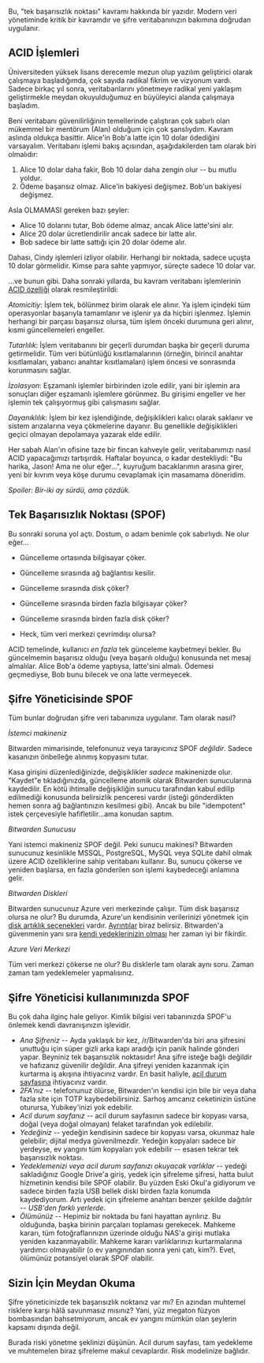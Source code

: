 Bu, "tek başarısızlık noktası" kavramı hakkında bir yazıdır. Modern veri yönetiminde kritik bir kavramdır ve şifre veritabanınızın bakımına doğrudan uygulanır.

## ACID İşlemleri

Üniversiteden yüksek lisans derecemle mezun olup yazılım geliştirici olarak çalışmaya başladığımda, çok sayıda radikal fikrim ve vizyonum vardı. Sadece birkaç yıl sonra, veritabanlarını yönetmeye radikal yeni yaklaşım geliştirmekle meydan okuyulduğumuz en büyüleyici alanda çalışmaya başladım.

Beni veritabanı güvenilirliğinin temellerinde çalıştıran çok sabırlı olan mükemmel bir mentörum (Alan) olduğum için çok şanslıydım. Kavram aslında oldukça basittir. Alice'in Bob'a latte için 10 dolar ödediğini varsayalım. Veritabanı işlemi bakış açısından, aşağıdakilerden tam olarak biri olmalıdır:

1. Alice 10 dolar daha fakir, Bob 10 dolar daha zengin olur -- bu mutlu yoldur.
2. Ödeme başarısız olmaz. Alice'in bakiyesi değişmez. Bob'un bakiyesi değişmez.

Asla OLMAMASI gereken bazı şeyler:

* Alice 10 dolarını tutar, Bob ödeme almaz, ancak Alice latte'sini alır.
* Alice 20 dolar ücretlendirilir ancak sadece bir latte alır.
* Bob sadece bir latte sattığı için 20 dolar ödeme alır.

Dahası, Cindy işlemleri izliyor olabilir. Herhangi bir noktada, sadece uçuşta 10 dolar görmelidir. Kimse para sahte yapmıyor, süreçte sadece 10 dolar var.

...ve bunun gibi. Daha sonraki yıllarda, bu kavram veritabanı işlemlerinin [ACID özelliği](https://en.wikipedia.org/wiki/ACID) olarak resmileştirildi:

_Atomicitiy_: İşlem tek, bölünmez birim olarak ele alınır. Ya işlem içindeki tüm operasyonlar başarıyla tamamlanır ve işlenir ya da hiçbiri işlenmez. İşlemin herhangi bir parçası başarısız olursa, tüm işlem önceki durumuna geri alınır, kısmi güncellemeleri engeller.

_Tutarlılık_: İşlem veritabanını bir geçerli durumdan başka bir geçerli duruma getirmelidir. Tüm veri bütünlüğü kısıtlamalarının (örneğin, birincil anahtar kısıtlamaları, yabancı anahtar kısıtlamaları) işlem öncesi ve sonrasında korunmasını sağlar.

_İzolasyon_: Eşzamanlı işlemler birbirinden izole edilir, yani bir işlemin ara sonuçları diğer eşzamanlı işlemlere görünmez. Bu girişimi engeller ve her işlemin tek çalışıyormuş gibi çalışmasını sağlar.

_Dayanıklılık_: İşlem bir kez işlendiğinde, değişiklikleri kalıcı olarak saklanır ve sistem arızalarına veya çökmelerine dayanır. Bu genellikle değişiklikleri geçici olmayan depolamaya yazarak elde edilir.

Her sabah Alan'ın ofisine taze bir fincan kahveyle gelir, veritabanımızı nasıl ACID yapacağımızı tartışırdık. Haftalar boyunca, o kadar destekliydi: "Bu harika, Jason! Ama ne olur eğer...", kuyruğum bacaklarımın arasına girer, yeni bir kıvrım veya köşe durumu cevaplamak için masamama döneridim.

_Spoiler: Bir-iki ay sürdü, ama çözdük._

## Tek Başarısızlık Noktası (SPOF)

Bu sonraki soruna yol açtı. Dostum, o adam benimle çok sabırlıydı. Ne olur eğer...

* Güncelleme ortasında bilgisayar çöker.
* Güncelleme sırasında ağ bağlantısı kesilir.
* Güncelleme sırasında disk çöker?

* Güncelleme sırasında birden fazla bilgisayar çöker?
* Güncelleme sırasında birden fazla disk çöker?
* Heck, tüm veri merkezi çevrimdışı olursa?

ACID temelinde, kullanıcı _en fazla_ tek günceleme kaybetmeyi bekler. Bu güncelmemin başarısız olduğu (veya başarılı olduğu) konusunda net mesaj almalılar. Alice Bob'a ödeme yaptıysa, latte'sini almalı. Ödemesi geçmediyse, Bob bunu bilecek ve ona latte vermeyecek.

## Şifre Yöneticisinde SPOF

Tüm bunlar doğrudan şifre veri tabanınıza uygulanır. Tam olarak nasıl?

_İstemci makineniz_

Bitwarden mimarisinde, telefonunuz veya tarayıcınız SPOF _değildir_. Sadece kasanızın önbelleğe alınmış kopyasını tutar.

Kasa girişini düzenlediğinizde, değişiklikler _sadece_ makinenizde olur. "Kaydet"e tıkladığınızda, güncelleme atomik olarak Bitwarden sunucularına kaydedilir. En kötü ihtimalle değişikliğin sunucu tarafından kabul edilip edilmediği konusunda belirsizlik penceresi vardır (isteği gönderdikten hemen sonra ağ bağlantınızın kesilmesi gibi). Ancak bu bile "idempotent" istek çerçevesiyle hafifletilir...ama konudan saptım.

_Bitwarden Sunucusu_

Yani istemci makineniz SPOF değil. Peki sunucu makinesi? Bitwarden sunucunuz kesinlikle MSSQL, PostgreSQL, MySQL veya SQLite dahil olmak üzere ACID özelliklerine sahip veritabanı kullanır. Bu, sunucu çökerse ve yeniden başlarsa, en fazla gönderilen son işlemi kaybedeceği anlamına gelir.

_Bitwarden Diskleri_

Bitwarden sunucunuz Azure veri merkezinde çalışır. Tüm disk başarısız olursa ne olur? Bu durumda, Azure'un kendisinin verilerinizi yönetmek için [disk artıklık seçenekleri](https://learn.microsoft.com/en-us/azure/virtual-machines/disks-redundancy) vardır. [Ayrıntılar](https://bitwarden.com/help/data-storage/) biraz belirsiz. Bitwarden'a güvenmenin yanı sıra [kendi yedeklerinizin olması](https://github.com/djasonpenney/bitwarden_reddit/blob/main/backups.md) her zaman iyi bir fikirdir.

_Azure Veri Merkezi_

Tüm veri merkezi çökerse ne olur? Bu disklerle tam olarak aynı soru. Zaman zaman tam yedeklemeler yapmalısınız.

## Şifre Yöneticisi kullanımınızda SPOF

Bu çok daha ilginç hale geliyor. Kimlik bilgisi veri tabanınızda SPOF'u önlemek kendi davranışınızın işlevidir.

* _Ana Şifreniz_ -- Ayda yaklaşık bir kez, /r/Bitwarden'da biri ana şifresini unuttuğu için süper gizli arka kapı aradığı için panik halinde gönderi yapar. Beyniniz tek başarısızlık noktasıdır! Ana şifre isteğe bağlı değildir ve hafızanız güvenilir değildir. Ana şifreyi yeniden kazanmak için kurtarma iş akışına ihtiyacınız vardır. En basit haliyle, [acil durum sayfasına](https://github.com/djasonpenney/bitwarden_reddit/blob/main/emergency_kit.md) ihtiyacınız vardır.
* _2FA'nız_ -- telefonunuz ölürse, Bitwarden'ın kendisi için bile bir veya daha fazla site için TOTP kaybedebilirsiniz. Sarhoş amcanız ceketinizin üstüne oturursa, Yubikey'inizi yok edebilir.
* _Acil durum sayfanız_ -- acil durum sayfasının sadece bir kopyası varsa, doğal (veya doğal olmayan) felaket tarafından yok edilebilir.
* _Yedeğiniz_ -- yedeğin kendisinin sadece bir kopyası varsa, okunmaz hale gelebilir; dijital medya güvenilmezdir. Yedeğin kopyaları sadece bir yerdeyse, ev yangını tüm kopyaları yok edebilir -- esasen tekrar tek başarısızlık noktası.
* _Yedeklemenizi veya acil durum sayfanızı okuyacak varlıklar_ -- yedeği sakladığınız Google Drive'a giriş, yedek için şifreleme şifresi, hatta bulut hizmetinin kendisi bile SPOF olabilir. Bu yüzden Eski Okul'a gidiyorum ve sadece birden fazla USB bellek diski birden fazla konumda kaydediyorum. Artı yedek için şifreleme anahtarı benzer şekilde dağıtılır -- _USB'den farklı yerlerde_.
* _Ölümünüz_ -- Hepimiz bir noktada bu fani hayattan ayrılırız. Bu olduğunda, başka birinin parçaları toplaması gerekecek. Mahkeme kararı, tüm fotoğraflarınızın üzerinde olduğu NAS'a girişi mutlaka yeniden kazanmayabilir. Mahkeme kararı varlıklarınızı kurtarmalarına yardımcı olmayabilir (o ev yangınından sonra yeni çatı, kim?). Evet, ölümünüz potansiyel olarak SPOF olabilir.

## Sizin İçin Meydan Okuma

Şifre yöneticinizde tek başarısızlık noktanız var mı? En azından muhtemel risklere karşı hâlâ savunmasız mısınız? Yani, yüz megaton füzyon bombasından bahsetmiyorum, ancak ev yangını mümkün olan şeylerin kapsamı dışında değil.

Burada riski yönetme şeklinizi düşünün. Acil durum sayfası, tam yedekleme ve muhtemelen biraz şifreleme makul cevaplardır. Risk modelinize bağlıdır.
